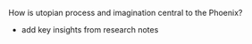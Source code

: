 
How is utopian process and imagination central to the Phoenix? 

+ add key insights from research notes